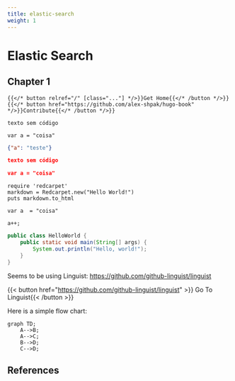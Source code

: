 ```yaml
---
title: elastic-search
weight: 1
---
```



# Elastic Search

## Chapter 1

```tpl
{{</* button relref="/" [class="..."] */>}}Get Home{{</* /button */>}}
{{</* button href="https://github.com/alex-shpak/hugo-book" */>}}Contribute{{</* /button */>}}

texto sem código

var a = "coisa"
```

```json
{"a": "teste"}

texto sem código

var a = "coisa"
```

```Shell
require 'redcarpet'
markdown = Redcarpet.new("Hello World!")
puts markdown.to_html

var a  = "coisa"

a++;

```

```Java
public class HelloWorld {
    public static void main(String[] args) {
        System.out.println("Hello, world!");
    }
}
```


Seems to be using Linguist: https://github.com/github-linguist/linguist

{{< button href="https://github.com/github-linguist/linguist" >}} Go To Linguist{{< /button >}}


Here is a simple flow chart:

```mermaid
graph TD;
    A-->B;
    A-->C;
    B-->D;
    C-->D;
```


## References
